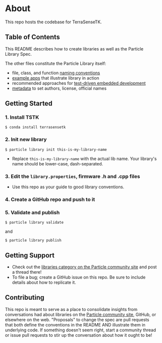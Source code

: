 About
===

This repo hosts the codebase for TerraSenseTK.


## Table of Contents

This README describes how to create libraries as well as the Particle Library Spec.

The other files constitute the Particle Library itself:

  - file, class, and function [naming conventions](doc/firmware-code-conventions.md)
  - [example apps](examples) that illustrate library in action
  - recommended approaches for [test-driven embedded development](test/RUNNING_TESTS.md)
  - [metadata](library.properties) to set authors, license, official names

## Getting Started

### 1. Install TSTK

```
$ conda install terrasensetk
```

### 2. Init new library

```
$ particle library init this-is-my-library-name
```

- Replace `this-is-my-library-name` with the actual lib name. Your library's name should be lower-case, dash-separated.

### 3. Edit the `library.properties`, firmware .h and .cpp files

- Use this repo as your guide to good library conventions.

### 4. Create a GitHub repo and push to it

### 5. Validate and publish

```
$ particle library validate
```

and

```
$ particle library publish
```

## Getting Support

- Check out the [libraries category on the Particle community site](https://community.particle.io/category/libraries) and post a thread there!
- To file a bug; create a GitHub issue on this repo. Be sure to include details about how to replicate it.

## Contributing

This repo is meant to serve as a place to consolidate insights from conversations had about libraries on the [Particle community site](https://community.particle.io), GitHub, or elsewhere on the web. "Proposals" to change the spec are pull requests that both define the conventions in the README AND illustrate them in underlying code. If something doesn't seem right, start a community thread or issue pull requests to stir up the conversation about how it ought to be!

